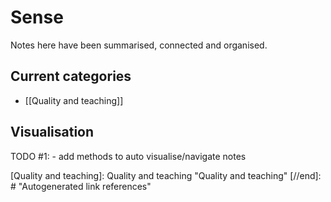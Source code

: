 # Sense

Notes here have been summarised, connected and organised.

## Current categories

- [[Quality and teaching]]

## Visualisation

TODO #1: - add methods to auto visualise/navigate notes

[//begin]: # "Autogenerated link references for markdown compatibility"
[gettingStarted]: ../share/blog/gettingStarted "gettingStarted"
[Quality and teaching]: Quality and teaching "Quality and teaching"
[//end]: # "Autogenerated link references"